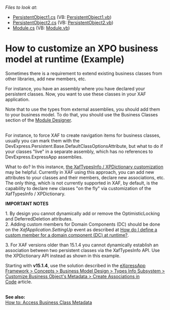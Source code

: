 <!-- default file list -->
*Files to look at*:

* [PersistentObject1.cs](./CS/MyXPOClassLibrary/PersistentObject1.cs) (VB: [PersistentObject1.vb](./VB/MyXPOClassLibrary/PersistentObject1.vb))
* [PersistentObject2.cs](./CS/MyXPOClassLibrary/PersistentObject2.cs) (VB: [PersistentObject2.vb](./VB/MyXPOClassLibrary/PersistentObject2.vb))
* [Module.cs](./CS/WinSolution.Module/Module.cs) (VB: [Module.vb](./VB/WinSolution.Module/Module.vb))
<!-- default file list end -->
# How to customize an XPO business model at runtime (Example)


<p>Sometimes there is a requirement to extend existing business classes from other libraries, add new members, etc.</p>
<p>For instance, you have an assembly where you have declared your persistent classes. Now, you want to use these classes in your XAF application.</p>
<p>Note that to use the types from external assemblies, you should add them to your business model. To do that, you should use the Business Classes section of the <a href="http://documentation.devexpress.com/#Xaf/CustomDocument2828"><u>Module Designer</u></a>.</p>
<p><br /> For instance, to force XAF to create navigation items for business classes, usually you can mark them with the DevExpress.Persistent.Base.DefaultClassOptionsAttribute, but what to do if your classes "live" in a separate assembly, which has no references to DevExpress.ExpressApp assemblies.</p>
<p>What to do? In this instance, <a href="http://documentation.devexpress.com/#Xaf/CustomDocument3224"><u>the XafTypesInfo / XPDictionary customization</u></a> may be helpful. Currently in XAF using this approach, you can add new attributes to your classes and their members, declare new associations, etc. The only thing, which is not currently supported in XAF, by default, is the capability to declare new classes "on the fly" via customization of the XafTypesInfo / XPDictionary. <u></u></p>
<p><u></u><strong>IMPORTANT NOTES</strong></p>
<p>1. By design you cannot dynamically add or remove the OptimisticLocking and DeferredDeletion attributes.<br />2. Adding custom members for Domain Components (DC) should be done on the <em>XafApplication.SettingUp</em> event as described at <a href="https://www.devexpress.com/Support/Center/p/S34769">How do I define a custom member for a domain component (DC) at runtime?</a>.</p>
<p>3. For XAF versions older than 15.1.4 you cannot dynamically establish an association between two persistent classes via the XafTypesInfo API. Use the XPDictionary API instead as shown in this example.</p>
<p>Starting with <strong>v15.1.4</strong>, use the solution described in the <a href="https://documentation.devexpress.com/#eXpressAppFramework/CustomDocument113583">eXpressApp Framework > Concepts > Business Model Design > Types Info Subsystem > Customize Business Object's Metadata > Create Associations in Code</a> article.</p>
<p><br /> <strong>See also:<br /> </strong><a href="https://www.devexpress.com/Support/Center/p/E1649">How to: Access Business Class Metadata</a></p>

<br/>


